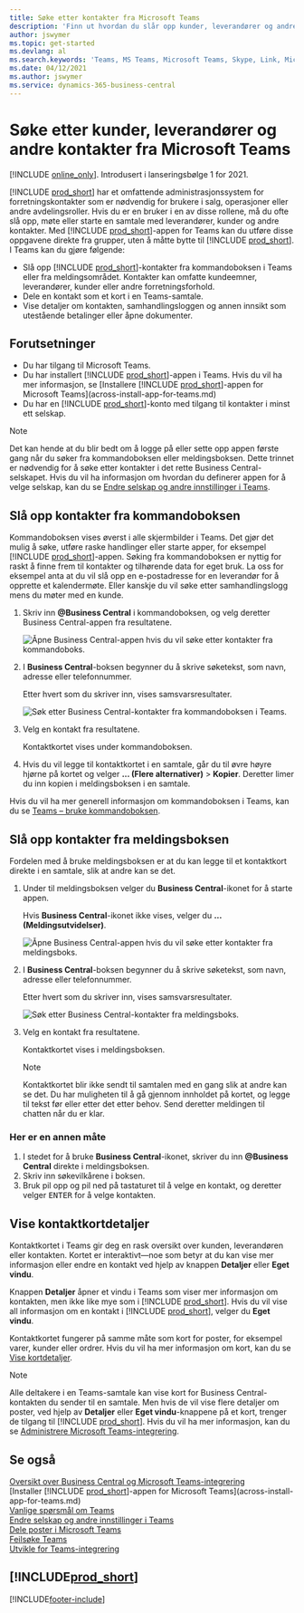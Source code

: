 ```yaml
---
title: Søke etter kontakter fra Microsoft Teams
description: 'Finn ut hvordan du slår opp kunder, leverandører og andre kontakter for Business Central fra Microsoft Teams.'
author: jswymer
ms.topic: get-started
ms.devlang: al
ms.search.keywords: 'Teams, MS Teams, Microsoft Teams, Skype, Link, Microsoft 365, contacts, search, messaging extensions'
ms.date: 04/12/2021
ms.author: jswymer
ms.service: dynamics-365-business-central
---
```


# Søke etter kunder, leverandører og andre kontakter fra Microsoft Teams

[!INCLUDE [online_only](includes/online_only.md)]. Introdusert i lanseringsbølge 1 for 2021.

[!INCLUDE [prod_short](includes/prod_short.md)] har et omfattende administrasjonssystem for forretningskontakter som er nødvendig for brukere i salg, operasjoner eller andre avdelingsroller. Hvis du er en bruker i en av disse rollene, må du ofte slå opp, møte eller starte en samtale med leverandører, kunder og andre kontakter. Med [!INCLUDE [prod_short](includes/prod_short.md)]-appen for Teams kan du utføre disse oppgavene direkte fra grupper, uten å måtte bytte til [!INCLUDE [prod_short](includes/prod_short.md)]. I Teams kan du gjøre følgende:

- Slå opp [!INCLUDE [prod_short](includes/prod_short.md)]-kontakter fra kommandoboksen i Teams eller fra meldingsområdet. Kontakter kan omfatte kundeemner, leverandører, kunder eller andre forretningsforhold.
- Dele en kontakt som et kort i en Teams-samtale.
- Vise detaljer om kontakten, samhandlingsloggen og annen innsikt som utestående betalinger eller åpne dokumenter.

## Forutsetninger

- Du har tilgang til Microsoft Teams.
- Du har installert [!INCLUDE [prod_short](includes/prod_short.md)]-appen i Teams. Hvis du vil ha mer informasjon, se [Installere [!INCLUDE [prod_short](includes/prod_short.md)]-appen for Microsoft Teams](across-install-app-for-teams.md)
- Du har en [!INCLUDE [prod_short](includes/prod_short.md)]-konto med tilgang til kontakter i minst ett selskap.

> [!NOTE]
> Det kan hende at du blir bedt om å logge på eller sette opp appen første gang når du søker fra kommandoboksen eller meldingsboksen. Dette trinnet er nødvendig for å søke etter kontakter i det rette Business Central-selskapet. Hvis du vil ha informasjon om hvordan du definerer appen for å velge selskap, kan du se [Endre selskap og andre innstillinger i Teams](across-teams-settings.md).

## Slå opp kontakter fra kommandoboksen

Kommandoboksen vises øverst i alle skjermbilder i Teams. Det gjør det mulig å søke, utføre raske handlinger eller starte apper, for eksempel [!INCLUDE [prod_short](includes/prod_short.md)]-appen. Søking fra kommandoboksen er nyttig for raskt å finne frem til kontakter og tilhørende data for eget bruk. La oss for eksempel anta at du vil slå opp en e-postadresse for en leverandør for å opprette et kalendermøte. Eller kanskje du vil søke etter samhandlingslogg mens du møter med en kunde.

1. Skriv inn **@Business Central** i kommandoboksen, og velg deretter Business Central-appen fra resultatene.

    ![Åpne Business Central-appen hvis du vil søke etter kontakter fra kommandoboks.](media/teams-contacts-command-1.png)

2. I **Business Central**-boksen begynner du å skrive søketekst, som navn, adresse eller telefonnummer.

    Etter hvert som du skriver inn, vises samsvarsresultater.

    ![Søk etter Business Central-kontakter fra kommandoboksen i Teams.](media/teams-contacts-command-2.png)
3. Velg en kontakt fra resultatene.

    Kontaktkortet vises under kommandoboksen.

4. Hvis du vil legge til kontaktkortet i en samtale, går du til øvre høyre hjørne på kortet og velger **... (Flere alternativer)** > **Kopier**. Deretter limer du inn kopien i meldingsboksen i en samtale.  

Hvis du vil ha mer generell informasjon om kommandoboksen i Teams, kan du se [Teams – bruke kommandoboksen](https://support.microsoft.com/en-us/office/use-the-command-box-13c4e429-7324-4886-b377-5dbed539193b).

## Slå opp kontakter fra meldingsboksen

Fordelen med å bruke meldingsboksen er at du kan legge til et kontaktkort direkte i en samtale, slik at andre kan se det.

1. Under til meldingsboksen velger du **Business Central**-ikonet for å starte appen.

    Hvis **Business Central**-ikonet ikke vises, velger du **... (Meldingsutvidelser)**.

    ![Åpne Business Central-appen hvis du vil søke etter kontakter fra meldingsboks.](media/teams-contacts-message-box.png)

2. I **Business Central**-boksen begynner du å skrive søketekst, som navn, adresse eller telefonnummer.

    Etter hvert som du skriver inn, vises samsvarsresultater.

    ![Søk etter Business Central-kontakter fra meldingsboks.](media/teams-contacts-5.png)
3. Velg en kontakt fra resultatene.

    Kontaktkortet vises i meldingsboksen.

    > [!NOTE]
    > Kontaktkortet blir ikke sendt til samtalen med en gang slik at andre kan se det. Du har muligheten til å gå gjennom innholdet på kortet, og legge til tekst før eller etter det etter behov. Send deretter meldingen til chatten når du er klar.

### Her er en annen måte

1. I stedet for å bruke **Business Central**-ikonet, skriver du inn **@Business Central** direkte i meldingsboksen.
2. Skriv inn søkevilkårene i boksen.
3. Bruk pil opp og pil ned på tastaturet til å velge en kontakt, og deretter velger <kbd>ENTER</kbd> for å velge kontakten.

## Vise kontaktkortdetaljer

Kontaktkortet i Teams gir deg en rask oversikt over kunden, leverandøren eller kontakten. Kortet er interaktivt&mdash;noe som betyr at du kan vise mer informasjon eller endre en kontakt ved hjelp av knappen **Detaljer** eller **Eget vindu**.

Knappen **Detaljer** åpner et vindu i Teams som viser mer informasjon om kontakten, men ikke like mye som i [!INCLUDE [prod_short](includes/prod_short.md)]. Hvis du vil vise all informasjon om en kontakt i [!INCLUDE [prod_short](includes/prod_short.md)], velger du **Eget vindu**.

Kontaktkortet fungerer på samme måte som kort for poster, for eksempel varer, kunder eller ordrer. Hvis du vil ha mer informasjon om kort, kan du se [Vise kortdetaljer](across-working-with-teams.md#view-card-details).

> [!NOTE]
> Alle deltakere i en Teams-samtale kan vise kort for Business Central-kontakten du sender til en samtale. Men hvis de vil vise flere detaljer om poster, ved hjelp av **Detaljer** eller **Eget vindu**-knappene på et kort, trenger de tilgang til [!INCLUDE [prod_short](includes/prod_short.md)]. Hvis du vil ha mer informasjon, kan du se [Administrere Microsoft Teams-integrering](admin-teams-integration.md#minimum-requirements-1).

## Se også

[Oversikt over Business Central og Microsoft Teams-integrering](across-teams-overview.md)  
[Installer [!INCLUDE [prod_short](includes/prod_short.md)]-appen for Microsoft Teams](across-install-app-for-teams.md)  
[Vanlige spørsmål om Teams](teams-faq.md)  
[Endre selskap og andre innstillinger i Teams](across-teams-settings.md)  
[Dele poster i Microsoft Teams](across-working-with-teams.md)  
[Feilsøke Teams](admin-teams-troubleshooting.md)  
[Utvikle for Teams-integrering](/dynamics365/business-central/dev-itpro/developer/devenv-develop-for-teams)  

## [!INCLUDE[prod_short](includes/free_trial_md.md)]  


[!INCLUDE[footer-include](includes/footer-banner.md)]